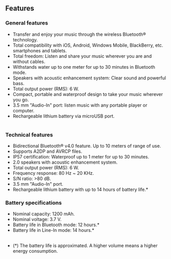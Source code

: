 ## Features

### General features

- Transfer and enjoy your music through the wireless Bluetooth® technology.
- Total compatibility with iOS, Android, Windows Mobile, BlackBerry, etc. smartphones and tablets.
- Total freedom: Listen and share your music wherever you are and without cables.
- Withstands water up to one meter for up to 30 minutes in Bluetooth mode.
- Speakers with acoustic enhancement system: Clear sound and powerful bass.
- Total output power (RMS): 6 W.
- Compact, portable and waterproof design to take your music wherever you go.
- 3.5 mm "Audio-In" port: listen music with any portable player or computer.
- Rechargeable lithium battery via microUSB port.
<br/><br/>

### Technical features

- Bidirectional Bluetooth® v4.0 feature. Up to 10 meters of range of use.
- Supports A2DP and AVRCP files.
- IP57 certification: Waterproof up to 1 meter for up to 30 minutes.
- 2.0 speakers with acoustic enhancement system.
- Total output power (RMS): 6 W.
- Frequency response: 80 Hz ~ 20 KHz.
- S/N ratio: >80 dB.
- 3.5 mm "Audio-In" port.
- Rechargeable lithium battery with up to 14 hours of battery life.*

### Battery specifications

- Nominal capacity: 1200 mAh.
- Nominal voltage: 3.7 V.
- Battery life in Bluetooth mode: 12 hours.*
- Battery life in Line-In mode: 14 hours.*
<br/><br/>
 * (*) The battery life is approximated. A higher volume means a higher energy consumption.
